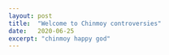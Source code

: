 ```yaml
---
layout: post
title:  "Welcome to Chinmoy controversies"
date:   2020-06-25
excerpt: "chinmoy happy god"
---
```

